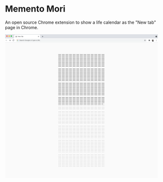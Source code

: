 # Memento Mori 

An open source Chrome extension to show a life calendar as the "New tab" page in Chrome.

![Screenshot](./etc/screenshot.png)
